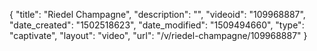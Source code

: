 {
    "title": "Riedel Champagne",
    "description": "",
    "videoid": "109968887",
    "date_created": "1502518623",
    "date_modified": "1509494660",
    "type": "captivate",
    "layout": "video",
    "url": "\/v\/riedel-champagne\/109968887"
}